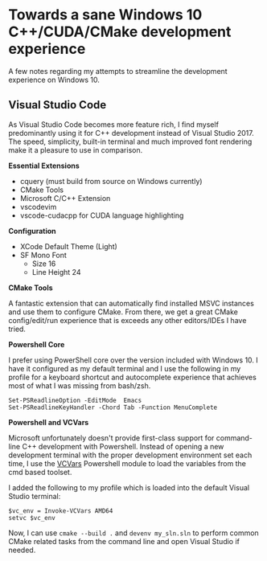 # Towards a sane Windows 10 C++/CUDA/CMake development experience

A few notes regarding my attempts to streamline the development experience on Windows 10.

## Visual Studio Code

As Visual Studio Code becomes more feature rich, I find myself predominantly using it for C++ development instead of Visual Studio 2017. The speed, simplicity, built-in terminal and much improved font rendering make it a pleasure to use in comparison.

**Essential Extensions**

- cquery (must build from source on Windows currently)
- CMake Tools
- Microsoft C/C++ Extension
- vscodevim
- vscode-cudacpp for CUDA language highlighting

**Configuration**

- XCode Default Theme (Light)
- SF Mono Font
  - Size 16
  - Line Height 24
  
**CMake Tools**

A fantastic extension that can automatically find installed MSVC instances and use them to configure CMake. From there,
we get a great CMake config/edit/run experience that is exceeds any other editors/IDEs I have tried. 

**Powershell Core** 

I prefer using PowerShell core over the version included with Windows 10. I have it configured as my default terminal and I use the following in my profile for a keyboard shortcut and autocomplete experience that achieves most of what I was missing from bash/zsh. 

```
Set-PSReadlineOption -EditMode  Emacs
Set-PSReadlineKeyHandler -Chord Tab -Function MenuComplete
```

**Powershell and VCVars**

Microsoft unfortunately doesn't provide first-class support for command-line C++ development with Powershell. Instead of 
opening a new development terminal with the proper development environment set each time, I use the [VCVars](https://github.com/slurps-mad-rips/VCVars) Powershell module to load the variables from the cmd based toolset.

I added the following to my profile which is loaded into the default Visual Studio terminal:

```
$vc_env = Invoke-VCVars AMD64
setvc $vc_env
```

Now, I can use `cmake --build .` and `devenv my_sln.sln` to perform common CMake related tasks from the command line and open Visual Studio if needed.

